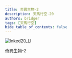 ```yaml
---
title: 奇異生物-2
description: 天馬行空-20
authors: bridger
tags: [天馬行空]
hide_table_of_contents: false
---
```


![Inked20_LI](https://e.brid.cf/i/2023/08/03/nlwhi6.webp)

<!-- truncate -->
奇異生物-2


